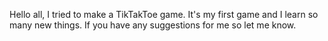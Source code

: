 Hello all, I tried to make a TikTakToe game. It's my first game and I learn so many new things. If you have any suggestions for me so let me know.
